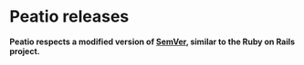 # Peatio releases

**Peatio respects a modified version of [SemVer](http://semver.org), similar to the Ruby on Rails project.**
